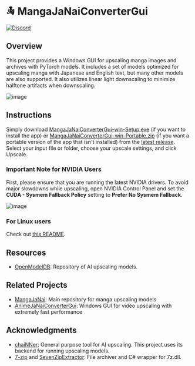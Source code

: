# <img src="logo.png" width="24"></img> MangaJaNaiConverterGui
[![Discord](https://img.shields.io/discord/1121653618173546546?label=Discord&logo=Discord&logoColor=white)](https://discord.gg/EeFfZUBvxj)

## Overview
This project provides a Windows GUI for upscaling manga images and archives with PyTorch models. It includes a set of models optimized for upscaling manga with Japanese and English text, but many other models are also supported. It also utilizes linear light downscaling to minimize halftone artifacts when downscaling. 

![image](https://github.com/the-database/MangaJaNaiConverterGui/assets/25811902/89095677-5b1f-46c9-9a1d-3d9df80cefe8)


## Instructions
Simply download  [MangaJaNaiConverterGui-win-Setup.exe](https://github.com/the-database/MangaJaNaiConverterGui/releases/latest/download/MangaJaNaiConverterGui-win-Setup.exe) (if you want to install the app) or [MangaJaNaiConverterGui-win-Portable.zip](https://github.com/the-database/MangaJaNaiConverterGui/releases/latest/download/MangaJaNaiConverterGui-win-Portable.zip) (if you want a portable version of the app that isn't installed) from the [latest release](https://github.com/the-database/MangaJaNaiConverterGui/releases). Select your input file or folder, choose your upscale settings, and click Upscale. 

### Important Note for NVIDIA Users

First, please ensure that you are running the latest NVIDIA drivers. To avoid major slowdowns while upscaling, open NVIDIA Control Panel and set the **CUDA - Sysmem Fallback Policy** setting to **Prefer No Sysmem Fallback**. 

![image](https://github.com/the-database/MangaJaNaiConverterGui/assets/25811902/3ad7392e-0de1-4eea-be59-a7b26935f08a)

### For Linux users
Check out [this README](MangaJaNaiConverterGui/backend/src/README.md).


## Resources
- [OpenModelDB](https://openmodeldb.info/): Repository of AI upscaling models.

## Related Projects
- [MangaJaNai](https://github.com/the-database/mangajanai): Main repository for manga upscaling models
- [AnimeJaNaiConverterGui](https://github.com/the-database/AnimeJaNaiConverterGui): Windows GUI for video upscaling with extremely fast performance

## Acknowledgments 
- [chaiNNer](https://github.com/chaiNNer-org/chaiNNer): General purpose tool for AI upscaling. This project uses its backend for running upscaling models.
- [7-zip](https://www.7-zip.org/) and [SevenZipExtractor](https://github.com/adoconnection/SevenZipExtractor): File archiver and C# wrapper for 7z.dll.
